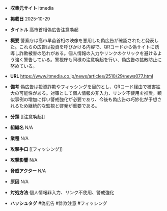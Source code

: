 - **収集元サイト**
itmedia

- **掲載日**
2025-10-29

- **タイトル**
高市首相偽広告注意喚起

- **概要**
警察庁は高市早苗首相の映像を悪用した偽広告が確認されたと発表した。これらの広告は投資を呼びかける内容で、QRコードから偽サイトに誘導し詐欺被害の恐れがある。個人情報の入力やリンクのクリックを避けるよう強く警告している。警視庁も同様の注意喚起を行い、偽広告の拡散防止に努めている。

- **URL**
https://www.itmedia.co.jp/news/articles/2510/29/news077.html

- **備考**
偽広告は投資詐欺やフィッシングを目的とし、QRコード経由で被害拡大の可能性がある。対策として個人情報の非入力、リンク不使用を推奨。類似事例の増加に伴い警戒強化が必要であり、今後も偽広告の巧妙化が予想されるため継続的な監視と啓発が重要である。

- **分類**
[[注意喚起]]

- **組織名**
N/A

- **業種**
N/A

- **攻撃手口**
[[フィッシング]]

- **攻撃影響**
N/A

- **脅威アクター**
N/A

- **原因**
N/A

- **対処方法**
個人情報非入力、リンク不使用、警戒強化

- **ハッシュタグ**
#偽広告 #詐欺注意 #フィッシング
